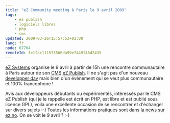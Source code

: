 ```yaml
---
title: "eZ Community meeting à Paris le 9 avril 2009"
tags:
    - ez publish
    - logiciels libres
    - php
    - cms
updated: 2009-03-26T15:57:53+01:00
lang: fr
node: 67704
remoteId: fe1fac111573566da99e7449f46d2435
---
```


[eZ Systems](http://ez.no) organise le 9 avril à partir de 15h une rencontre communautaire à Paris autour de son <abbr title="Content Management System">CMS</abbr> [eZ Publish](/tag/ez+publish). Il ne s'agit pas d'un nouveau [developper day](/post/ez-developer-day-a-paris-le-17-04-2008) mais bien d'un évènement qui se veut plus communautaire et 100% francophone !


Avis aux développeurs débutants ou expérimentés, intéressés par le CMS eZ Publish (qui je le rappelle est écrit en PHP, est libre et est publié sous licence GPL), voila une excellente occasion de se rencontrer et d'échanger sur divers sujets :-) Toutes les informations pratiques sont dans [la news sur ez.no](http://ez.no/fr/company/news/ez_publish_in_france_continues_to_grow_on_a_constant_and_steady_basis). On se voit le 9 avril ? :-)

